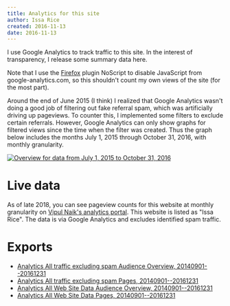 ```yaml
---
title: Analytics for this site
author: Issa Rice
created: 2016-11-13
date: 2016-11-13
---
```


I use Google Analytics to track traffic to this site.
In the interest of transparency, I release some summary data here.

Note that I use the [Firefox]() plugin NoScript to disable JavaScript from
google-analytics.com, so this shouldn't count my own views of the site (for the
most part).

Around the end of June 2015 (I think) I realized that Google Analytics wasn't
doing a good job of filtering out fake referral spam, which was artificially
driving up pageviews.
To counter this, I implemented some filters to exclude certain referrals.
However, Google Analytics can only show graphs for filtered views since the
time when the filter was created.
Thus the graph below includes the months July 1, 2015 through October 31, 2016,
with monthly granularity.

[![Overview for data from July 1, 2015 to October 31,
2016](analytics-2015-07-01-to-2016-10-31.png)](analytics-2015-07-01-to-2016-10-31.png)

# Live data

As of late 2018, you can see pageview counts for this website at monthly
granularity on [Vipul Naik's analytics
portal](https://analytics.vipulnaik.com/). This website is listed as "Issa Rice".
The data is via Google Analytics and excludes identified spam traffic.

# Exports

* [Analytics All traffic excluding spam Audience Overview, 20140901--20161231](https://issarice.com/Analytics_All_traffic_excluding_spam_Audience_Overview_20140901-20161231.csv)
* [Analytics All traffic excluding spam Pages, 20140901--20161231](https://issarice.com/Analytics_All_traffic_excluding_spam_Pages_20140901-20161231.csv)
* [Analytics All Web Site Data Audience Overview, 20140901--20161231](https://issarice.com/Analytics_All_Web_Site_Data_Audience_Overview_20140901-20161231.csv)
* [Analytics All Web Site Data Pages, 20140901--20161231](https://issarice.com/Analytics_All_Web_Site_Data_Pages_20140901-20161231.csv)
